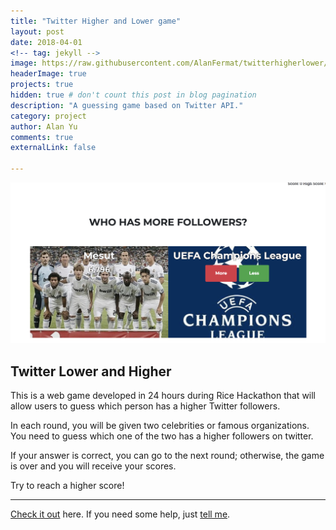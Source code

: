 ```yaml
---
title: "Twitter Higher and Lower game"
layout: post
date: 2018-04-01
<!-- tag: jekyll -->
image: https://raw.githubusercontent.com/AlanFermat/twitterhigherlower/master/twitter.png
headerImage: true
projects: true
hidden: true # don't count this post in blog pagination
description: "A guessing game based on Twitter API."
category: project
author: Alan Yu
comments: true
externalLink: false

---
```


![Screenshot](https://raw.githubusercontent.com/AlanFermat/twitterhigherlower/master/ingame.png)

## Twitter Lower and Higher 
This is a web game developed in 24 hours during Rice Hackathon that will allow users to guess which person has a higher Twitter followers. 

In each round, you will be given two celebrities or famous organizations. You need to guess which one of the two has a higher followers on twitter.

If your answer is correct, you can go to the next round; otherwise, the game is over and you will receive your scores.

Try to reach a higher score!

---

[Check it out](https://github.com/AlanFermat/twitterhigherlower) here.
If you need some help, just [tell me](hhttps://github.com/AlanFermat/twitterhigherlower/issues).

